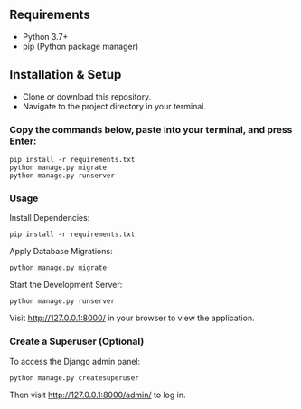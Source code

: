 

## Requirements
  *	Python 3.7+
  *	pip (Python package manager)

## Installation & Setup
  * Clone or download this repository.
  * Navigate to the project directory in your terminal.


### Copy the commands below, paste into your terminal, and press Enter:
```
pip install -r requirements.txt
python manage.py migrate
python manage.py runserver
```
### Usage
  Install Dependencies:
```
pip install -r requirements.txt
```

  Apply Database Migrations:

```
python manage.py migrate
```


  Start the Development Server:

```
python manage.py runserver
```


Visit http://127.0.0.1:8000/ in your browser to view the application.

### Create a Superuser (Optional)

To access the Django admin panel:

```
python manage.py createsuperuser
```

Then visit http://127.0.0.1:8000/admin/ to log in.
